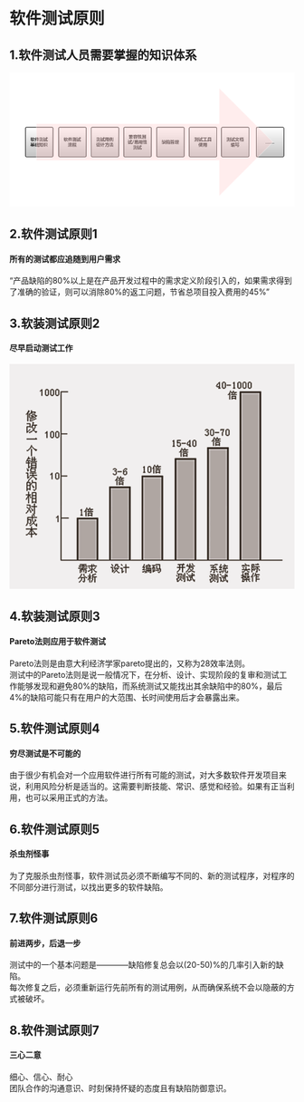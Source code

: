 # 软件测试原则

## 1.软件测试人员需要掌握的知识体系
![fail](img/3.1.PNG)<br>

## 2.软件测试原则1
#### 所有的测试都应追随到用户需求
“产品缺陷的80%以上是在产品开发过程中的需求定义阶段引入的，如果需求得到了准确的验证，则可以消除80%的返工问题，节省总项目投入费用的45%”<br>

## 3.软装测试原则2
#### 尽早启动测试工作
![fail](img/3.2.PNG)<br>

## 4.软装测试原则3
#### Pareto法则应用于软件测试
Pareto法则是由意大利经济学家pareto提出的，又称为28效率法则。<br>
测试中的Pareto法则是说一般情况下，在分析、设计、实现阶段的复审和测试工作能够发现和避免80%的缺陷，而系统测试又能找出其余缺陷中的80%，最后4%的缺陷可能只有在用户的大范围、长时间使用后才会暴露出来。<br>

## 5.软件测试原则4
#### 穷尽测试是不可能的
由于很少有机会对一个应用软件进行所有可能的测试，对大多数软件开发项目来说，利用风险分析是适当的。这需要判断技能、常识、感觉和经验。如果有正当利用，也可以采用正式的方法。<br>

## 6.软件测试原则5
#### 杀虫剂怪事
为了克服杀虫剂怪事，软件测试员必须不断编写不同的、新的测试程序，对程序的不同部分进行测试，以找出更多的软件缺陷。<br>

## 7.软件测试原则6
#### 前进两步，后退一步
测试中的一个基本问题是————缺陷修复总会以(20-50)%的几率引入新的缺陷。<br>
每次修复之后，必须重新运行先前所有的测试用例，从而确保系统不会以隐蔽的方式被破坏。<br>

## 8.软件测试原则7
#### 三心二意
细心、信心、耐心<br>
团队合作的沟通意识、时刻保持怀疑的态度且有缺陷防御意识。<br>































#
